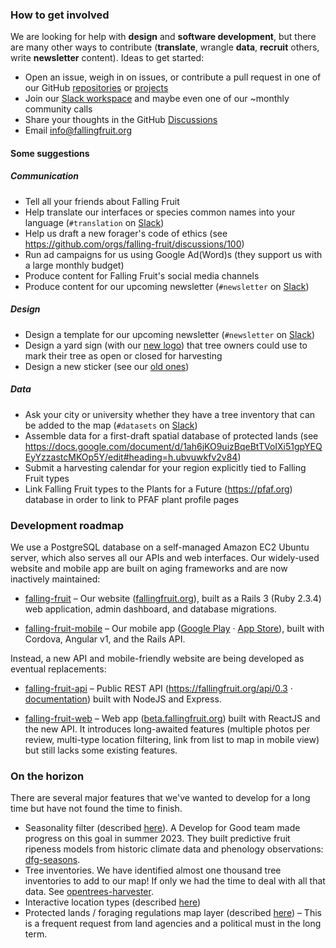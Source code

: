 ### How to get involved

We are looking for help with **design** and **software development**, but there are many other ways to contribute (**translate**, wrangle **data**, **recruit** others, write **newsletter** content). Ideas to get started:

  - Open an issue, weigh in on issues, or contribute a pull request in one of our GitHub [repositories](https://github.com/orgs/falling-fruit/repositories) or [projects](https://github.com/orgs/falling-fruit/projects)
  - Join our [Slack workspace](https://join.slack.com/t/fallingfruit/shared_invite/zt-1oh1paonq-XJ7dBHPapv6uuBTc93~4UA) and maybe even one of our ~monthly community calls
  - Share your thoughts in the GitHub [Discussions](https://github.com/orgs/falling-fruit/discussions)
  - Email info@fallingfruit.org

#### Some suggestions

##### Communication

  - Tell all your friends about Falling Fruit
  - Help translate our interfaces or species common names into your language (`#translation` on [Slack](https://join.slack.com/t/fallingfruit/shared_invite/zt-1oh1paonq-XJ7dBHPapv6uuBTc93~4UA))
  - Help us draft a new forager's code of ethics (see https://github.com/orgs/falling-fruit/discussions/100)
  - Run ad campaigns for us using Google Ad(Word)s (they support us with a large monthly budget)
  - Produce content for Falling Fruit's social media channels
  - Produce content for our upcoming newsletter (`#newsletter` on [Slack](https://join.slack.com/t/fallingfruit/shared_invite/zt-1oh1paonq-XJ7dBHPapv6uuBTc93~4UA))

##### Design

  - Design a template for our upcoming newsletter (`#newsletter` on [Slack](https://join.slack.com/t/fallingfruit/shared_invite/zt-1oh1paonq-XJ7dBHPapv6uuBTc93~4UA))
  - Design a yard sign (with our [new logo](https://drive.google.com/drive/u/0/folders/18fKEHaOFF8cJrK0H0fNMK2iQzX9XfV0g)) that tree owners could use to mark their tree as open or closed for harvesting
  - Design a new sticker (see our [old ones](https://drive.google.com/drive/u/0/folders/18fKEHaOFF8cJrK0H0fNMK2iQzX9XfV0g))

##### Data

  - Ask your city or university whether they have a tree inventory that can be added to the map (`#datasets` on [Slack](https://join.slack.com/t/fallingfruit/shared_invite/zt-1oh1paonq-XJ7dBHPapv6uuBTc93~4UA))  
  - Assemble data for a first-draft spatial database of protected lands (see https://docs.google.com/document/d/1ah6jKO9uizBqeBtTVoIXi51gpYEQEyYzzastcMKOp5Y/edit#heading=h.ubvuwkfv2v84)
  - Submit a harvesting calendar for your region explicitly tied to Falling Fruit types
  - Link Falling Fruit types to the Plants for a Future (https://pfaf.org) database in order to link to PFAF plant profile pages

### Development roadmap

We use a PostgreSQL database on a self-managed Amazon EC2 Ubuntu server, which also serves all our APIs and web interfaces. Our widely-used website and mobile app are built on aging frameworks and are now inactively maintained:

  - [falling-fruit](https://github.com/falling-fruit/falling-fruit) – Our website ([fallingfruit.org](https://fallingfruit.org)), built as a Rails 3 (Ruby 2.3.4) web application, admin dashboard, and database migrations.

  - [falling-fruit-mobile](https://github.com/falling-fruit/falling-fruit-mobile) – Our mobile app ([Google Play](https://play.google.com/store/apps/details?id=uh.fallingfruit.app) · [App Store](https://apps.apple.com/us/app/falling-fruit/id380859409)), built with Cordova, Angular v1, and the Rails API.

Instead, a new API and mobile-friendly website are being developed as eventual replacements:

  - [falling-fruit-api](https://github.com/falling-fruit/falling-fruit-api) – Public REST API (https://fallingfruit.org/api/0.3 · [documentation](https://petstore.swagger.io/?url=https://raw.githubusercontent.com/falling-fruit/falling-fruit-api/main/docs/openapi.yml)) built with NodeJS and Express.

  - [falling-fruit-web](https://github.com/falling-fruit/falling-fruit-web) – Web app ([beta.fallingfruit.org](https://beta.fallingfruit.org)) built with ReactJS and the new API. It introduces long-awaited features (multiple photos per review, multi-type location filtering, link from list to map in mobile view) but still lacks some existing features.


### On the horizon

There are several major features that we've wanted to develop for a long time but have not found the time to finish.

  - Seasonality filter (described [here](https://docs.google.com/document/d/1ah6jKO9uizBqeBtTVoIXi51gpYEQEyYzzastcMKOp5Y/edit#heading=h.1hnrl61rsxes)). A Develop for Good team made progress on this goal in summer 2023. They built predictive fruit ripeness models from historic climate data and phenology observations: [dfg-seasons](https://github.com/falling-fruit/dfg-seasons).
  - Tree inventories. We have identified almost one thousand tree inventories to add to our map! If only we had the time to deal with all that data. See [opentrees-harvester](https://github.com/ezwelty/opentrees-harvester).
  - Interactive location types (described [here](https://docs.google.com/document/d/1ah6jKO9uizBqeBtTVoIXi51gpYEQEyYzzastcMKOp5Y/edit#heading=h.cbt21puyoh05))
  - Protected lands / foraging regulations map layer (described [here](https://docs.google.com/document/d/1ah6jKO9uizBqeBtTVoIXi51gpYEQEyYzzastcMKOp5Y/edit#heading=h.ubvuwkfv2v84)) – This is a frequent request from land agencies and a political must in the long term.
  
